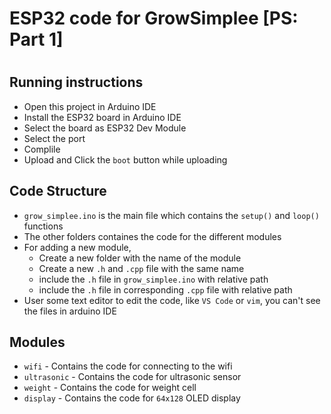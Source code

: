 # ESP32 code for GrowSimplee [PS: Part 1]
# 

## Running instructions
- Open this project in Arduino IDE
- Install the ESP32 board in Arduino IDE
- Select the board as ESP32 Dev Module
- Select the port
- Complile
- Upload and Click the `boot` button while uploading

## Code Structure
- `grow_simplee.ino` is the main file which contains the `setup()` and `loop()` functions
- The other folders containes the code for the different modules
- For adding a new module, 
    - Create a new folder with the name of the module
    - Create a new `.h` and `.cpp` file with the same name
    - include the `.h` file in `grow_simplee.ino` with relative path
    - include the `.h` file in corresponding `.cpp` file with relative path
- User some text editor to edit the code, like `VS Code` or `vim`, you can't see the files in arduino IDE


## Modules
- `wifi` - Contains the code for connecting to the wifi
- `ultrasonic` - Contains the code for ultrasonic sensor
- `weight` - Contains the code for weight cell
- `display` - Contains the code for `64x128` OLED display